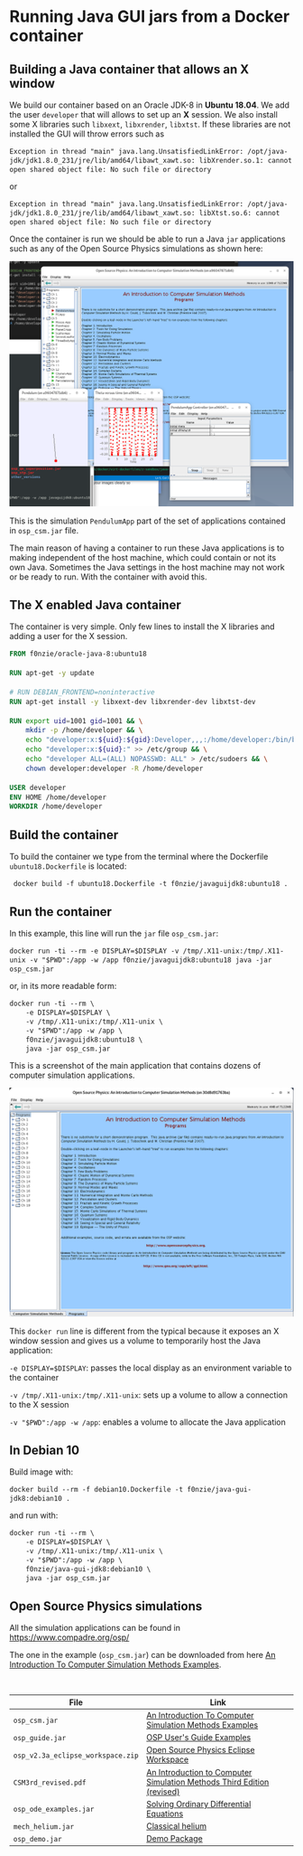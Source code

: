 # Running Java GUI jars from a Docker container

## Building a Java container that allows an X window

We build our container based on an Oracle JDK-8 in **Ubuntu 18.04**. We add the user `developer` that will allows to set up an **X** session. We also install some X libraries such `libxext`, `libxrender`, `libxtst`. If these libraries are not installed the GUI will throw errors such as 

```
Exception in thread "main" java.lang.UnsatisfiedLinkError: /opt/java-jdk/jdk1.8.0_231/jre/lib/amd64/libawt_xawt.so: libXrender.so.1: cannot open shared object file: No such file or directory
```

or

```
Exception in thread "main" java.lang.UnsatisfiedLinkError: /opt/java-jdk/jdk1.8.0_231/jre/lib/amd64/libawt_xawt.so: libXtst.so.6: cannot open shared object file: No such file or directory
```

Once the container is run we should be able to run a Java `jar` applications such as any of the Open Source Physics simulations as shown here:

![image-20200327214756313](assets/README/image-20200327214756313.png)

This is the simulation `PendulumApp` part of the set of applications contained in `osp_csm.jar` file.

The main reason of having a container to run these Java applications is to making independent of the host machine, which could contain or not its own Java. Sometimes the Java settings in the host machine may not work or be ready to run. With the container with avoid this.

## The X enabled Java container

The container is very simple. Only few lines to install the X libraries and adding a user for the X session.

```dockerfile
FROM f0nzie/oracle-java-8:ubuntu18

RUN apt-get -y update

# RUN DEBIAN_FRONTEND=noninteractive
RUN apt-get install -y libxext-dev libxrender-dev libxtst-dev

RUN export uid=1001 gid=1001 && \
    mkdir -p /home/developer && \
    echo "developer:x:${uid}:${gid}:Developer,,,:/home/developer:/bin/bash" >> /etc/passwd && \
    echo "developer:x:${uid}:" >> /etc/group && \
    echo "developer ALL=(ALL) NOPASSWD: ALL" > /etc/sudoers && \
    chown developer:developer -R /home/developer

USER developer
ENV HOME /home/developer
WORKDIR /home/developer
```

## Build the container

To build the container we type from the terminal where the Dockerfile `ubuntu18.Dockerfile` is located:

```
 docker build -f ubuntu18.Dockerfile -t f0nzie/javaguijdk8:ubuntu18 .
```

## Run the container

In this example, this line will run the `jar` file `osp_csm.jar`:

```
docker run -ti --rm -e DISPLAY=$DISPLAY -v /tmp/.X11-unix:/tmp/.X11-unix -v "$PWD":/app -w /app f0nzie/javaguijdk8:ubuntu18 java -jar osp_csm.jar
```

or, in its more readable form:

```
docker run -ti --rm \
	-e DISPLAY=$DISPLAY \
	-v /tmp/.X11-unix:/tmp/.X11-unix \
	-v "$PWD":/app -w /app \
	f0nzie/javaguijdk8:ubuntu18 \
	java -jar osp_csm.jar
```



This is a screenshot of the main application that contains dozens of computer simulation applications.

![image-20200327215845697](assets/README/image-20200327215845697.png)

This `docker run` line is different from the typical because it exposes an X window session and gives us a volume to temporarily host the Java application:

`-e DISPLAY=$DISPLAY`: passes the local display as an environment variable to the container

`-v /tmp/.X11-unix:/tmp/.X11-unix`: sets up a volume to allow a connection to the X session 

`-v "$PWD":/app -w /app`: enables a volume to allocate the Java application



## In Debian 10

Build image with:

```
docker build --rm -f debian10.Dockerfile -t f0nzie/java-gui-jdk8:debian10 .
```

and run with:

```
docker run -ti --rm \
	-e DISPLAY=$DISPLAY \
	-v /tmp/.X11-unix:/tmp/.X11-unix \
	-v "$PWD":/app -w /app \
	f0nzie/java-gui-jdk8:debian10 \
	java -jar osp_csm.jar
```



## Open Source Physics simulations

All the simulation applications can be found in <https://www.compadre.org/osp/>

The one in the example (`osp_csm.jar`) can be downloaded from here [An Introduction To Computer Simulation Methods Examples](https://www.compadre.org/OSP/items/detail.cfm?ID=7154).

​	

| **File**                          | **Link**                                                     |
| --------------------------------- | ------------------------------------------------------------ |
| `osp_csm.jar`                     | [An Introduction To Computer Simulation Methods Examples](https://www.compadre.org/OSP/items/detail.cfm?ID=7154) |
| `osp_guide.jar`                   | [OSP User's Guide Examples](https://www.compadre.org/osp/items/detail.cfm?ID=7153) |
| `osp_v2.3a_eclipse_workspace.zip` | [Open Source Physics Eclipse Workspace](https://www.compadre.org/OSP/items/detail.cfm?ID=7147) |
| `CSM3rd_revised.pdf`              | [An Introduction to Computer Simulation Methods Third Edition (revised)](https://www.compadre.org/OSP/items/detail.cfm?ID=7375) |
| `osp_ode_examples.jar`            | [Solving Ordinary Differential Equations](https://www.compadre.org/osp/items/detail.cfm?ID=9348) |
| `mech_helium.jar`                 | [Classical helium](https://www.compadre.org/osp/document/ServeFile.cfm?ID=7209&DocID=375) |
| `osp_demo.jar`                    | [Demo Package](https://www.compadre.org/osp/items/detail.cfm?ID=7293) |











